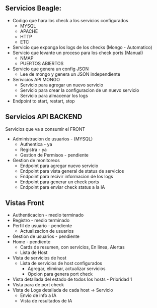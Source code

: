 ## Servicios Beagle: 
- Codigo que hara los check a los servicios configurados 
    - MYSQL 
    - APACHE 
    - HTTP 
    - ETC 
- Servicio que exponga los logs de los checks (Mongo - Automatico) 
- Servicio que levante un proceso para los check ports (Manual) 
    - NMAP 
    - PUERTOS ABIERTOS 
- Servicio que genera un config JSON 
    - Lee de mongo y genera un JSON independiente 
- Serivicios API MONGO 
    - Servicio para agregar un nuevo servicio 
    - Servicio para crear la configuracion de un nuevo servicio
    - Servicio para almacenar los logs
- Endpoint to start, restart, stop 

## Servicios API BACKEND 
Servicios que va a consumir el FRONT 
- Administracion de usuarios - (MYSQL) 
    - Authentica - ya 
    - Registra - ya 
    - Gestion de Permisos - pendiente 
- Gestion de monitoreos 
    - Endpoint para agregar nuevo servicio 
    - Endpoint para vista general de status de servicios 
    - Endpoint para recivir informacion de los logs 
    - Endpoint para generar un check ports 
    - Endpoint para enviar check status a la IA 

## Vistas Front 
- Authenticacion - medio terminado 
- Registro - medio terminado 
- Perfil de usuario - pendiente 
    - Actualizacion de usuarios 
- Gestion de usuarios - pendiente 
- Home - pendiente 
    - Cards de resumen, con servicios, En linea, Alertas 
    - Lista de Host 
- Vista de servicios de host 
    - Lista de servicios de host configurados 
        - Agregar, eliminar, actualizar servicios 
        - Opcion para genera port check 
- Vista detallada del estado de todos los hosts - Prioridad 1 
- Vista para de port check 
- Vista de Logs detallada de cada host -> Servicio 
    - Envio de info a IA 
    - Vista de resultados de IA 